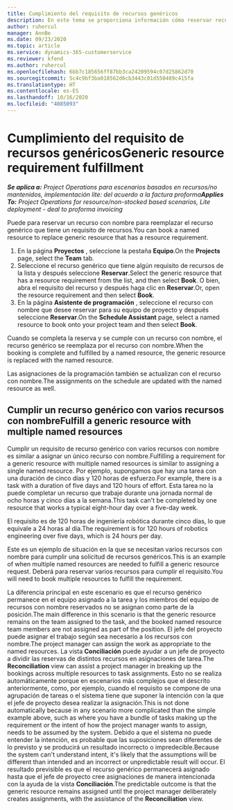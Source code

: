 ```yaml
---
title: Cumplimiento del requisito de recursos genéricos
description: En este tema se proporciona información cómo reservar recursos con nombre para un requisito de recurso genérico.
author: ruhercul
manager: AnnBe
ms.date: 09/23/2020
ms.topic: article
ms.service: dynamics-365-customerservice
ms.reviewer: kfend
ms.author: ruhercul
ms.openlocfilehash: 6bb7c185656ff87bb3ca24209594c07d25862d70
ms.sourcegitcommit: 5c4c9bf3ba018562d6cb3443c01d550489c415fa
ms.translationtype: HT
ms.contentlocale: es-ES
ms.lasthandoff: 10/16/2020
ms.locfileid: "4085093"
---
```

# <a name="generic-resource-requirement-fulfillment"></a><span data-ttu-id="55ac7-103">Cumplimiento del requisito de recursos genéricos</span><span class="sxs-lookup"><span data-stu-id="55ac7-103">Generic resource requirement fulfillment</span></span>

<span data-ttu-id="55ac7-104">_**Se aplica a:** Project Operations para escenarios basados en recursos/no mantenidos, implementación lite: del acuerdo a la factura proforma_</span><span class="sxs-lookup"><span data-stu-id="55ac7-104">_**Applies To:** Project Operations for resource/non-stocked based scenarios, Lite deployment - deal to proforma invoicing_</span></span>

<span data-ttu-id="55ac7-105">Puede para reservar un recurso con nombre para reemplazar el recurso genérico que tiene un requisito de recursos.</span><span class="sxs-lookup"><span data-stu-id="55ac7-105">You can book a named resource to replace generic resource that has a resource requirement.</span></span>

1. <span data-ttu-id="55ac7-106">En la página **Proyectos** , seleccione la pestaña **Equipo**.</span><span class="sxs-lookup"><span data-stu-id="55ac7-106">On the **Projects** page, select the **Team** tab.</span></span>
2. <span data-ttu-id="55ac7-107">Seleccione el recurso genérico que tiene algún requisito de recursos de la lista y después seleccione **Reservar**.</span><span class="sxs-lookup"><span data-stu-id="55ac7-107">Select the generic resource that has a resource requirement from the list, and then select **Book**.</span></span> <span data-ttu-id="55ac7-108">O bien, abra el requisito del recurso y después haga clic en **Reservar**.</span><span class="sxs-lookup"><span data-stu-id="55ac7-108">Or, open the resource requirement and then select **Book**.</span></span>
3. <span data-ttu-id="55ac7-109">En la página **Asistente de programación** , seleccione el recurso con nombre que desee reservar para su equipo de proyecto y después seleccione **Reservar**.</span><span class="sxs-lookup"><span data-stu-id="55ac7-109">On the **Schedule Assistant** page, select a named resource to book onto your project team and then select **Book**.</span></span>

<span data-ttu-id="55ac7-110">Cuando se completa la reserva y se cumple con un recurso con nombre, el recurso genérico se reemplaza por el recurso con nombre.</span><span class="sxs-lookup"><span data-stu-id="55ac7-110">When the booking is complete and fulfilled by a named resource, the generic resource is replaced with the named resource.</span></span>

<span data-ttu-id="55ac7-111">Las asignaciones de la programación también se actualizan con el recurso con nombre.</span><span class="sxs-lookup"><span data-stu-id="55ac7-111">The assignments on the schedule are updated with the named resource as well.</span></span>

## <a name="fulfill-a-generic-resource-with-multiple-named-resources"></a><span data-ttu-id="55ac7-112">Cumplir un recurso genérico con varios recursos con nombre</span><span class="sxs-lookup"><span data-stu-id="55ac7-112">Fulfill a generic resource with multiple named resources</span></span>
<span data-ttu-id="55ac7-113">Cumplir un requisito de recurso genérico con varios recursos con nombre es similar a asignar un único recurso con nombre.</span><span class="sxs-lookup"><span data-stu-id="55ac7-113">Fulfilling a requirement for a generic resource with multiple named resources is similar to assigning a single named resource.</span></span> <span data-ttu-id="55ac7-114">Por ejemplo, supongamos que hay una tarea con una duración de cinco días y 120 horas de esfuerzo.</span><span class="sxs-lookup"><span data-stu-id="55ac7-114">For example, there is a task with a duration of five days and 120 hours of effort.</span></span> <span data-ttu-id="55ac7-115">Esta tarea no la puede completar un recurso que trabaje durante una jornada normal de ocho horas y cinco días a la semana.</span><span class="sxs-lookup"><span data-stu-id="55ac7-115">This task can't be completed by one resource that works a typical eight-hour day over a five-day week.</span></span> 

<span data-ttu-id="55ac7-116">El requisito es de 120 horas de ingeniería robótica durante cinco días, lo que equivale a 24 horas al día.</span><span class="sxs-lookup"><span data-stu-id="55ac7-116">The requirement is for 120 hours of robotics engineering over five days, which is 24 hours per day.</span></span>

<span data-ttu-id="55ac7-117">Este es un ejemplo de situación en la que se necesitan varios recursos con nombre para cumplir una solicitud de recursos genéricos.</span><span class="sxs-lookup"><span data-stu-id="55ac7-117">This is an example of when multiple named resources are needed to fulfill a generic resource request.</span></span> <span data-ttu-id="55ac7-118">Deberá para reservar varios recursos para cumplir el requisito.</span><span class="sxs-lookup"><span data-stu-id="55ac7-118">You will need to book multiple resources to fulfill the requirement.</span></span>

<span data-ttu-id="55ac7-119">La diferencia principal en este escenario es que el recurso genérico permanece en el equipo asignado a la tarea y los miembros del equipo de recursos con nombre reservados no se asignan como parte de la posición.</span><span class="sxs-lookup"><span data-stu-id="55ac7-119">The main difference in this scenario is that the generic resource remains on the team assigned to the task, and the booked named resource team members are not assigned as part of the position.</span></span> <span data-ttu-id="55ac7-120">El jefe del proyecto puede asignar el trabajo según sea necesario a los recursos con nombre.</span><span class="sxs-lookup"><span data-stu-id="55ac7-120">The project manager can assign the work as appropriate to the named resources.</span></span> <span data-ttu-id="55ac7-121">La vista **Conciliación** puede ayudar a un jefe de proyecto a dividir las reservas de distintos recursos en asignaciones de tarea.</span><span class="sxs-lookup"><span data-stu-id="55ac7-121">The **Reconciliation** view can assist a project manager in breaking up the bookings across multiple resources to task assignments.</span></span> <span data-ttu-id="55ac7-122">Esto no se realiza automáticamente porque en escenarios más complejos que el descrito anteriormente, como, por ejemplo, cuando el requisito se compone de una agrupación de tareas o el sistema tiene que suponer la intención con la que el jefe de proyecto desea realizar la asignación.</span><span class="sxs-lookup"><span data-stu-id="55ac7-122">This is not done automatically because in any scenario more complicated than the simple example above, such as where you have a bundle of tasks making up the requirement or the intent of how the project manager wants to assign, needs to be assumed by the system.</span></span> <span data-ttu-id="55ac7-123">Debido a que el sistema no puede entender la intención, es probable que las suposiciones sean diferentes de lo previsto y se producirá un resultado incorrecto o impredecible.</span><span class="sxs-lookup"><span data-stu-id="55ac7-123">Because the system can't understand intent, it's likely that the assumptions will be different than intended and an incorrect or unpredictable result will occur.</span></span> <span data-ttu-id="55ac7-124">El resultado previsible es que el recurso genérico permanecerá asignado hasta que el jefe de proyecto cree asignaciones de manera intencionada con la ayuda de la vista **Conciliación**.</span><span class="sxs-lookup"><span data-stu-id="55ac7-124">The predictable outcome is that the generic resource remains assigned until the project manager deliberately creates assignments, with the assistance of the **Reconciliation** view.</span></span>


